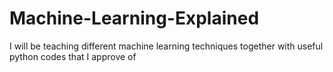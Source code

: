 # Machine-Learning-Explained
I will be teaching different machine learning techniques together with useful python codes that I approve of
